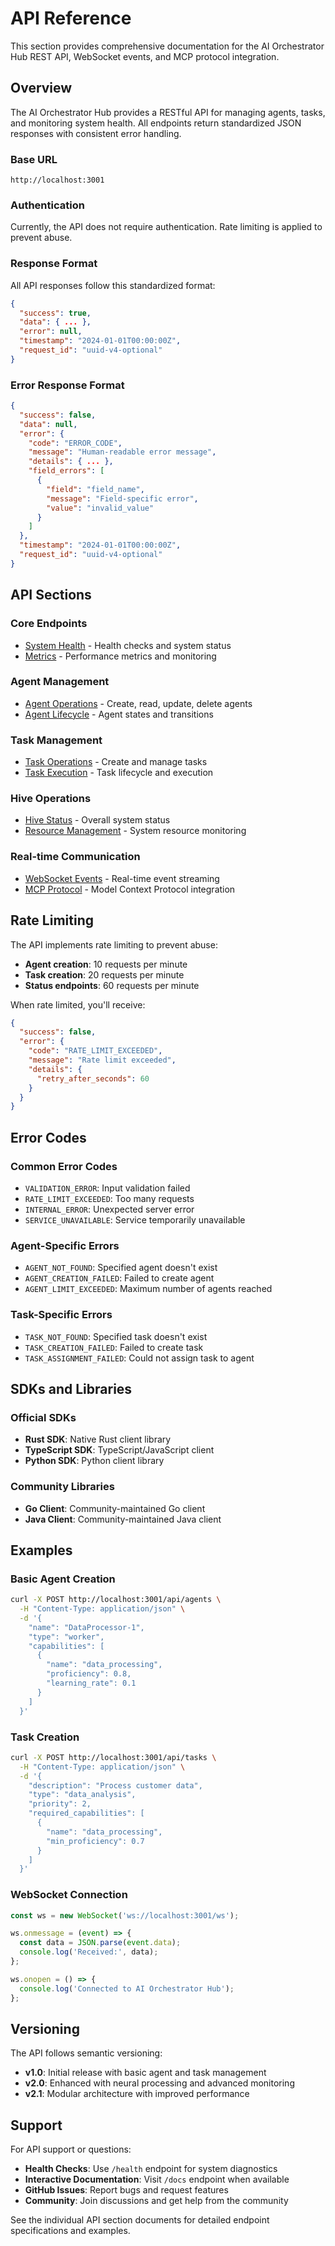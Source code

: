 # API Reference

This section provides comprehensive documentation for the AI Orchestrator Hub REST API, WebSocket events, and MCP protocol integration.

## Overview

The AI Orchestrator Hub provides a RESTful API for managing agents, tasks, and monitoring system health. All endpoints return standardized JSON responses with consistent error handling.

### Base URL
```
http://localhost:3001
```

### Authentication
Currently, the API does not require authentication. Rate limiting is applied to prevent abuse.

### Response Format
All API responses follow this standardized format:

```json
{
  "success": true,
  "data": { ... },
  "error": null,
  "timestamp": "2024-01-01T00:00:00Z",
  "request_id": "uuid-v4-optional"
}
```

### Error Response Format
```json
{
  "success": false,
  "data": null,
  "error": {
    "code": "ERROR_CODE",
    "message": "Human-readable error message",
    "details": { ... },
    "field_errors": [
      {
        "field": "field_name",
        "message": "Field-specific error",
        "value": "invalid_value"
      }
    ]
  },
  "timestamp": "2024-01-01T00:00:00Z",
  "request_id": "uuid-v4-optional"
}
```

## API Sections

### Core Endpoints
- [System Health](health.md) - Health checks and system status
- [Metrics](metrics.md) - Performance metrics and monitoring

### Agent Management
- [Agent Operations](agents.md) - Create, read, update, delete agents
- [Agent Lifecycle](agent-lifecycle.md) - Agent states and transitions

### Task Management
- [Task Operations](tasks.md) - Create and manage tasks
- [Task Execution](task-execution.md) - Task lifecycle and execution

### Hive Operations
- [Hive Status](hive-status.md) - Overall system status
- [Resource Management](resources.md) - System resource monitoring

### Real-time Communication
- [WebSocket Events](websocket.md) - Real-time event streaming
- [MCP Protocol](mcp.md) - Model Context Protocol integration

## Rate Limiting

The API implements rate limiting to prevent abuse:

- **Agent creation**: 10 requests per minute
- **Task creation**: 20 requests per minute
- **Status endpoints**: 60 requests per minute

When rate limited, you'll receive:

```json
{
  "success": false,
  "error": {
    "code": "RATE_LIMIT_EXCEEDED",
    "message": "Rate limit exceeded",
    "details": {
      "retry_after_seconds": 60
    }
  }
}
```

## Error Codes

### Common Error Codes
- `VALIDATION_ERROR`: Input validation failed
- `RATE_LIMIT_EXCEEDED`: Too many requests
- `INTERNAL_ERROR`: Unexpected server error
- `SERVICE_UNAVAILABLE`: Service temporarily unavailable

### Agent-Specific Errors
- `AGENT_NOT_FOUND`: Specified agent doesn't exist
- `AGENT_CREATION_FAILED`: Failed to create agent
- `AGENT_LIMIT_EXCEEDED`: Maximum number of agents reached

### Task-Specific Errors
- `TASK_NOT_FOUND`: Specified task doesn't exist
- `TASK_CREATION_FAILED`: Failed to create task
- `TASK_ASSIGNMENT_FAILED`: Could not assign task to agent

## SDKs and Libraries

### Official SDKs
- **Rust SDK**: Native Rust client library
- **TypeScript SDK**: TypeScript/JavaScript client
- **Python SDK**: Python client library

### Community Libraries
- **Go Client**: Community-maintained Go client
- **Java Client**: Community-maintained Java client

## Examples

### Basic Agent Creation
```bash
curl -X POST http://localhost:3001/api/agents \
  -H "Content-Type: application/json" \
  -d '{
    "name": "DataProcessor-1",
    "type": "worker",
    "capabilities": [
      {
        "name": "data_processing",
        "proficiency": 0.8,
        "learning_rate": 0.1
      }
    ]
  }'
```

### Task Creation
```bash
curl -X POST http://localhost:3001/api/tasks \
  -H "Content-Type: application/json" \
  -d '{
    "description": "Process customer data",
    "type": "data_analysis",
    "priority": 2,
    "required_capabilities": [
      {
        "name": "data_processing",
        "min_proficiency": 0.7
      }
    ]
  }'
```

### WebSocket Connection
```javascript
const ws = new WebSocket('ws://localhost:3001/ws');

ws.onmessage = (event) => {
  const data = JSON.parse(event.data);
  console.log('Received:', data);
};

ws.onopen = () => {
  console.log('Connected to AI Orchestrator Hub');
};
```

## Versioning

The API follows semantic versioning:

- **v1.0**: Initial release with basic agent and task management
- **v2.0**: Enhanced with neural processing and advanced monitoring
- **v2.1**: Modular architecture with improved performance

## Support

For API support or questions:

- **Health Checks**: Use `/health` endpoint for system diagnostics
- **Interactive Documentation**: Visit `/docs` endpoint when available
- **GitHub Issues**: Report bugs and request features
- **Community**: Join discussions and get help from the community

See the individual API section documents for detailed endpoint specifications and examples.